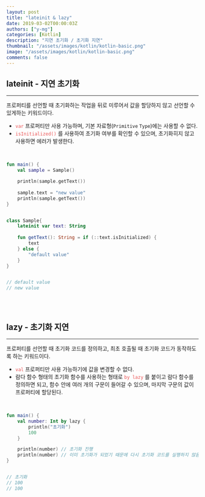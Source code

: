 ```yaml
---
layout: post
title: "lateinit & lazy"
date: 2019-03-02T00:00:03Z
authors: ["y-mg"]
categories: [Kotlin]
description: "지연 초기화 / 초기화 지연"
thumbnail: "/assets/images/kotlin/kotlin-basic.png"
image: "/assets/images/kotlin/kotlin-basic.png"
comments: false
---
```


## lateinit - 지연 초기화
***
프로퍼티를 선언할 때 초기화하는 작업을 뒤로 미루어서 값을 할당하지 않고 선언할 수 있게하는 키워드이다.
- <code style="color: #eb5657;">var</code> 프로퍼티만 사용 가능하며, 기본 자료형(`Primitive` `Type`)에는 사용할 수 없다.
- <code style="color: #eb5657;">isInitialized()</code> 를 사용하여 초기화 여부를 확인할 수 있으며, 초기화히지 않고 사용하면 에러가 발생한다.
<br/>

```kotlin
fun main() {
    val sample = Sample()

    println(sample.getText())
    
    sample.text = "new value"
    println(sample.getText())
}


class Sample{
    lateinit var text: String
    
    fun getText(): String = if (::text.isInitialized) {
        text
    } else {
        "default value"
    }
}


// default value
// new value
```
<br/>
<br/>



## lazy - 초기화 지연
***
프로퍼티를 선언할 때 초기화 코드를 정의하고, 최초 호출될 때 초기화 코드가 동작하도록 하는 키워드이다.
- <code style="color: #eb5657;">val</code> 프로퍼티만 사용 가능하기에 값을 변경할 수 없다.
- 람다 함수 형태의 초기화 함수를 사용하는 형태로 <code style="color: #eb5657;">by lazy</code> 를 붙이고 람다 함수를 정의하면 되고, 함수 안에 여러 개의 구문이 들어갈 수 있으며, 마지막 구문의 값이 프로퍼티에 할당된다.
<br/>

```kotlin
fun main() {
    val number: Int by lazy {
        println("초기화")
        100
    }

    println(number) // 초기화 진행
    println(number) // 이미 초기화가 되었기 때문에 다시 초기화 코드를 실행하지 않음
}


// 초기화
// 100
// 100
```